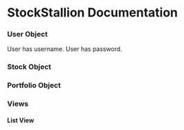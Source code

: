 # StockStallion Documentation


### User Object 
User has username. 
User has password. 



### Stock Object

### Portfolio Object

### Views

#### List View 
